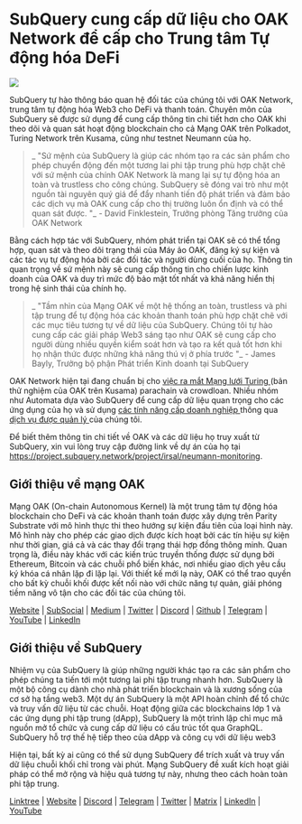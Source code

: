 # SubQuery cung cấp dữ liệu cho OAK Network để cấp cho Trung tâm Tự động hóa DeFi

![](https://miro.medium.com/max/1400/0*R-MluHyL9bHAEboa)

SubQuery tự hào thông báo quan hệ đối tác của chúng tôi với OAK Network, trung tâm tự động hóa Web3 cho DeFi và thanh toán. Chuyên môn của SubQuery sẽ được sử dụng để cung cấp thông tin chi tiết hơn cho OAK khi theo dõi và quan sát hoạt động blockchain cho cả Mạng OAK trên Polkadot, Turing Network trên Kusama, cũng như testnet Neumann của họ.

> _ "Sứ mệnh của SubQuery là giúp các nhóm tạo ra các sản phẩm cho phép chuyển động đến một tương lai phi tập trung phù hợp chặt chẽ với sứ mệnh của chính OAK Network là mang lại sự tự động hóa an toàn và trustless cho công chúng. SubQuery sẽ đóng vai trò như một nguồn tài nguyên quý giá để đẩy nhanh tiến độ phát triển và đảm bảo các dịch vụ mà OAK cung cấp cho thị trường luôn ổn định và có thể quan sát được. "_ - David Finklestein, Trưởng phòng Tăng trưởng của OAK Network

Bằng cách hợp tác với SubQuery, nhóm phát triển tại OAK sẽ có thể tổng hợp, quan sát và theo dõi trạng thái của Máy ảo OAK, đăng ký sự kiện và các tác vụ tự động hóa bởi các đối tác và người dùng cuối của họ. Thông tin quan trọng về sứ mệnh này sẽ cung cấp thông tin cho chiến lược kinh doanh của OAK và duy trì mức độ bảo mật tốt nhất và khả năng hiển thị trong hệ sinh thái của chính họ.

> _ "Tầm nhìn của Mạng OAK về một hệ thống an toàn, trustless và phi tập trung để tự động hóa các khoản thanh toán phù hợp chặt chẽ với các mục tiêu tương tự về dữ liệu của SubQuery. Chúng tôi tự hào cung cấp các giải pháp Web3 sáng tạo như OAK sẽ cung cấp cho người dùng nhiều quyền kiểm soát hơn và tạo ra kết quả tốt hơn khi họ nhận thức được những khả năng thú vị ở phía trước "_ - James Bayly, Trưởng bộ phận Phát triển Kinh doanh tại SubQuery

OAK Network hiện tại đang chuẩn bị cho [việc ra mắt Mạng lưới Turing ](https://oak.tech/turing/crowdloan/) (bản thử nghiệm của OAK trên Kusama) parachain và crowdloan. Nhiều nhóm như Automata dựa vào SubQuery để cung cấp dữ liệu quan trọng cho các ứng dụng của họ và sử dụng [ các tính năng cấp doanh nghiệp ](../blogs/20211228-enterprise-hosted.md) thông qua [ dịch vụ được quản lý ](https://project.subquery.network/) của chúng tôi.

Để biết thêm thông tin chi tiết về OAK và các dữ liệu họ truy xuất từ SubQuery, xin vui lòng truy cập đường link về dự án của họ tại https://project.subquery.network/project/irsal/neumann-monitoring.

## Giới thiệu về mạng OAK

Mạng OAK (On-chain Autonomous Kernel) là một trung tâm tự động hóa blockchain cho DeFi và các khoản thanh toán được xây dựng trên Parity Substrate với mô hình thực thi theo hướng sự kiện đầu tiên của loại hình này. Mô hình này cho phép các giao dịch được kích hoạt bởi các tín hiệu sự kiện như thời gian, giá cả và các thay đổi trạng thái hợp đồng thông minh. Quan trọng là, điều này khác với các kiến trúc truyền thống được sử dụng bởi Ethereum, Bitcoin và các chuỗi phổ biến khác, nơi nhiều giao dịch yêu cầu ký khóa cá nhân lặp đi lặp lại. Với thiết kế mới lạ này, OAK có thể trao quyền cho bất kỳ chuỗi khối được kết nối nào với chức năng tự quản, giải phóng tiềm năng vô tận cho các đối tác của chúng tôi.

[Website](https://oak.tech/) | [SubSocial](https://app.subsocial.network/6109) | [Medium](https://medium.com/oak-blockchain) | [Twitter](https://twitter.com/oak_network) | [Discord](https://discord.gg/7W9UDvsbwh) | [Github](https://github.com/OAK-Foundation/) | [Telegram](https://t.me/OAK_Announcements) | [YouTube](https://www.youtube.com/channel/UCSEu57BfQQpAfgDixfBnaNg) | [LinkedIn](https://www.linkedin.com/company/oak-blockchain/)

## Giới thiệu về SubQuery

Nhiệm vụ của SubQuery là giúp những người khác tạo ra các sản phẩm cho phép chúng ta tiến tới một tương lai phi tập trung nhanh hơn. SubQuery là một bộ công cụ dành cho nhà phát triển blockchain và là xương sống của cơ sở hạ tầng web3. Một dự án SubQuery là một API hoàn chỉnh để tổ chức và truy vấn dữ liệu từ các chuỗi. Hoạt động giữa các blockchains lớp 1 và các ứng dụng phi tập trung (dApp), SubQuery là một trình lập chỉ mục mã nguồn mở tổ chức và cung cấp dữ liệu có cấu trúc tốt qua GraphQL. SubQuery hỗ trợ thế hệ tiếp theo của dApp và công cụ với dữ liệu web3

Hiện tại, bất kỳ ai cũng có thể sử dụng SubQuery để trích xuất và truy vấn dữ liệu chuỗi khối chỉ trong vài phút. Mạng SubQuery đề xuất kích hoạt giải pháp có thể mở rộng và hiệu quả tương tự này, nhưng theo cách hoàn toàn phi tập trung.

​​[Linktree](https://linktr.ee/subquerynetwork) | [Website](https://subquery.network/) | [Discord](https://discord.com/invite/78zg8aBSMG) | [Telegram](https://t.me/subquerynetwork) | [Twitter](https://twitter.com/subquerynetwork) | [Matrix](https://matrix.to/#/#subquery:matrix.org) | [LinkedIn](https://www.linkedin.com/company/subquery) | [YouTube](https://www.youtube.com/channel/UCi1a6NUUjegcLHDFLr7CqLw)
